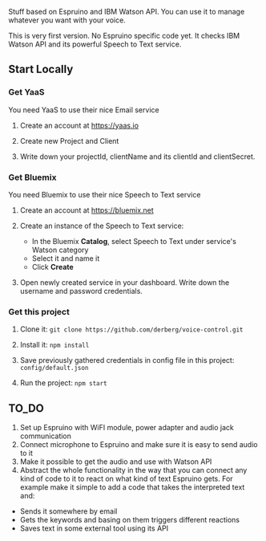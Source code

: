 Stuff based on Espruino and IBM Watson API. You can use it to manage whatever you want with your voice.

This is very first version. No Espruino specific code yet. It checks IBM Watson API and its powerful Speech to Text service.

## Start Locally

### Get YaaS

You need YaaS to use their nice Email service

1. Create an account at https://yaas.io

2. Create new Project and Client

3. Write down your projectId, clientName and its clientId and clientSecret.

### Get Bluemix

You need Bluemix to use their nice Speech to Text service

1. Create an account at https://bluemix.net

2. Create an instance of the Speech to Text service:
     * In the Bluemix **Catalog**, select Speech to Text under service's Watson category
     * Select it and name it
     * Click **Create**

3. Open newly created service in your dashboard. Write down the username and password credentials.

### Get this project

1. Clone it: `git clone https://github.com/derberg/voice-control.git`

2. Install it: `npm install`

3. Save previously gathered credentials in config file in this project: `config/default.json`

4. Run the project: `npm start`

## TO_DO

1. Set up Espruino with WiFI module, power adapter and audio jack communication
2. Connect microphone to Espruino and make sure it is easy to send audio to it
3. Make it possible to get the audio and use with Watson API
4. Abstract the whole functionality in the way that you can connect any kind of code to it to react on what kind of text Espruino gets. For example make it simple to add a code that takes the interpreted text and:
* Sends it somewhere by email
* Gets the keywords and basing on them triggers different reactions
* Saves text in some external tool using its API

